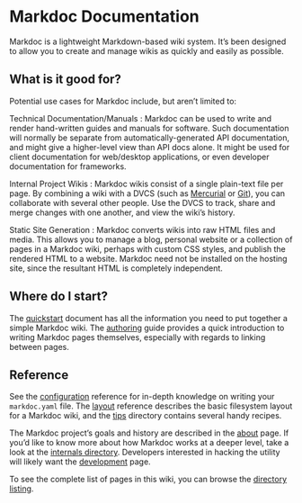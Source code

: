 <!-- title: Index -->

# Markdoc Documentation

Markdoc is a lightweight Markdown-based wiki system. It’s been designed to allow you to create and manage wikis as quickly and easily as possible.

## What is it good for?

Potential use cases for Markdoc include, but aren’t limited to:

Technical Documentation/Manuals
:   Markdoc can be used to write and render hand-written guides and manuals for
    software. Such documentation will normally be separate from
    automatically-generated API documentation, and might give a higher-level
    view than API docs alone. It might be used for client documentation for
    web/desktop applications, or even developer documentation for frameworks.

Internal Project Wikis
:   Markdoc wikis consist of a single plain-text file per page. By combining a
    wiki with a DVCS (such as [Mercurial][] or [Git][]), you can collaborate
    with several other people. Use the DVCS to track, share and merge changes
    with one another, and view the wiki’s history.
    
  [Mercurial]: http://mercurial.selenic.com/
  [Git]: http://git-scm.com/

Static Site Generation
:   Markdoc converts wikis into raw HTML files and media. This allows you to
    manage a blog, personal website or a collection of pages in a Markdoc wiki,
    perhaps with custom CSS styles, and publish the rendered HTML to a website.
    Markdoc need not be installed on the hosting site, since the resultant HTML
    is completely independent.

## Where do I start?

The [quickstart](/quickstart) document has all the information you need to put together a simple Markdoc wiki. The [authoring](/authoring) guide provides a quick introduction to writing Markdoc pages themselves, especially with regards to linking between pages.

## Reference

See the [configuration](/ref/configuration) reference for in-depth knowledge on writing your `markdoc.yaml` file. The [layout](/ref/layout) reference describes the basic filesystem layout for a Markdoc wiki, and the [tips](/tips/) directory contains several handy recipes.

The Markdoc project’s goals and history are described in the [about](/about) page. If you’d like to know more about how Markdoc works at a deeper level, take a look at the [internals directory](/internals/). Developers interested in hacking the utility will likely want the [development](/internals/development) page.

To see the complete list of pages in this wiki, you can browse the [directory listing](/_list).

